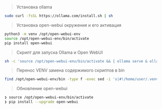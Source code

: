 >Установка ollama
```bash
sudo curl -fsSL https://ollama.com/install.sh | sh
```

>Установка open-webui окружения и его активация
```bash
python3 -m venv /opt/open-webui-env
source /opt/open-webui-env/bin/activate
pip install open-webui
```

>Скрипт для запуска Ollama и Open WebUI
```bash
sh -c 'source /opt/open-webui-env/bin/activate && { ollama serve & ollama_pid=$!; open-webui serve; wait $ollama_pid; } && xdg-open http://0.0.0.0:8080/'
```

>Перенос VENV замена содержимого скриптов в bin
```bash
find /opt/open-webui-env/bin -type f -exec sed -i 's|#!/home/user/.venv/open-webui-env/bin/python3.11|#!/usr/bin/env python3|' {} +
```

>Обновление open-webui
```bash
❯ source /opt/open-webui-env/bin/activate  
❯ pip install --upgrade open-webui
```